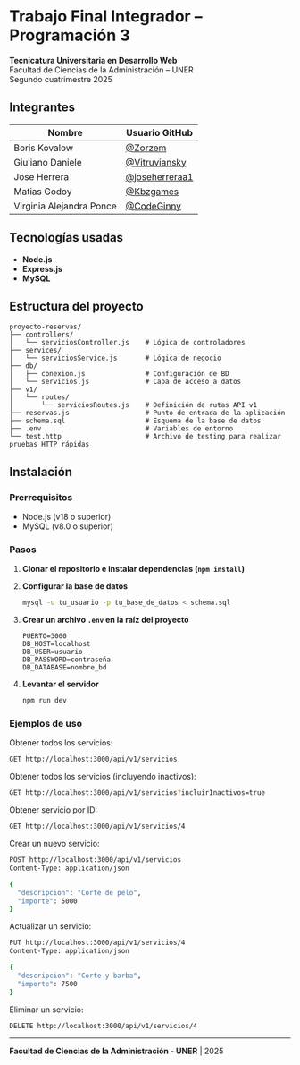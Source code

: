 # Trabajo Final Integrador – Programación 3

**Tecnicatura Universitaria en Desarrollo Web**\
Facultad de Ciencias de la Administración – UNER\
Segundo cuatrimestre 2025

## Integrantes

| Nombre                   | Usuario GitHub                                     |
| ------------------------ | -------------------------------------------------- |
| Boris Kovalow            | [@Zorzem](https://github.com/Zorzem)               |
| Giuliano Daniele         | [@Vitruviansky](https://github.com/Vitruviansky)   |
| Jose Herrera             | [@joseherreraa1](https://github.com/joseherreraa1) |
| Matias Godoy             | [@Kbzgames](https://github.com/Kbzgames)           |
| Virginia Alejandra Ponce | [@CodeGinny](https://github.com/CodeGinny)         |

## Tecnologías usadas

- **Node.js**
- **Express.js**
- **MySQL**

## Estructura del proyecto

```
proyecto-reservas/
├── controllers/
│   └── serviciosController.js    # Lógica de controladores
├── services/
│   └── serviciosService.js       # Lógica de negocio
├── db/
│   ├── conexion.js               # Configuración de BD
│   └── servicios.js              # Capa de acceso a datos
├── v1/
│   └── routes/
│       └── serviciosRoutes.js    # Definición de rutas API v1
├── reservas.js                   # Punto de entrada de la aplicación
├── schema.sql                    # Esquema de la base de datos
├── .env                          # Variables de entorno
└── test.http                     # Archivo de testing para realizar pruebas HTTP rápidas
```

## Instalación

### Prerrequisitos

- Node.js (v18 o superior)
- MySQL (v8.0 o superior)

### Pasos

1. **Clonar el repositorio e instalar dependencias (`npm install`)**

2. **Configurar la base de datos**
   ```bash
   mysql -u tu_usuario -p tu_base_de_datos < schema.sql
   ```

3. **Crear un archivo `.env` en la raíz del proyecto**
   ```env
   PUERTO=3000
   DB_HOST=localhost
   DB_USER=usuario
   DB_PASSWORD=contraseña
   DB_DATABASE=nombre_bd
   ```

4. **Levantar el servidor**
   ```bash
   npm run dev
   ```

### Ejemplos de uso

Obtener todos los servicios:

```bash
GET http://localhost:3000/api/v1/servicios
```

Obtener todos los servicios (incluyendo inactivos):

```bash
GET http://localhost:3000/api/v1/servicios?incluirInactivos=true
```

Obtener servicio por ID:

```bash
GET http://localhost:3000/api/v1/servicios/4
```

Crear un nuevo servicio:

```bash
POST http://localhost:3000/api/v1/servicios
Content-Type: application/json

{
  "descripcion": "Corte de pelo",
  "importe": 5000
}
```

Actualizar un servicio:

```bash
PUT http://localhost:3000/api/v1/servicios/4
Content-Type: application/json

{
  "descripcion": "Corte y barba",
  "importe": 7500
}
```

Eliminar un servicio:

```bash
DELETE http://localhost:3000/api/v1/servicios/4
```

---

**Facultad de Ciencias de la Administración - UNER** | 2025
